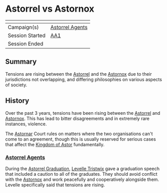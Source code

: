# Astorrel vs Astornox

| []() | |
| --- | --- |
| Campaign(s) | [Astorrel Agents](../README.md) |
| Session Started | [AA1](../sessions/1.md) |
| Session Ended | |

## Summary

Tensions are rising between the [Astorrel](../../../astarus/civilisations/kingdom-of-astor/organisations/astorrel/README.md) and the [Astornox](../../../astarus/civilisations/kingdom-of-astor/organisations/astornox/README.md) due to their jurisdictions not overlapping, and differing philosophies on various aspects of society.

## History

Over the past 3 years, tensions have been rising between the [Astorrel](../../../astarus/civilisations/kingdom-of-astor/organisations/astorrel/README.md) and [Astornox](../../../astarus/civilisations/kingdom-of-astor/organisations/astornox/README.md). This has lead to bitter disagreements and in extremely rare instances, violence.

The [Astornar](../../../astarus/civilisations/kingdom-of-astor/organisations/astornar.md) Court rules on matters where the two organisations can't come to an agreement, though this is usually reserved for serious cases that affect the [Kingdom of Astor](../../../astarus/civilisations/kingdom-of-astor/README.md) fundamentally.

### [Astorrel Agents](../README.md)

During the [Astorrel Graduation](astorrel-graduation.md), [Levelle Tristwix](../../../astarus/people/levelle-tristwix.md) gave a graduation speech that included a caution to all of the graduates. They should avoid conflict with the [Astornox](../../../astarus/civilisations/kingdom-of-astor/organisations/astornox/README.md) and work peacefully and cooperatively alongside them. Levelle specifically said that tensions are rising.
